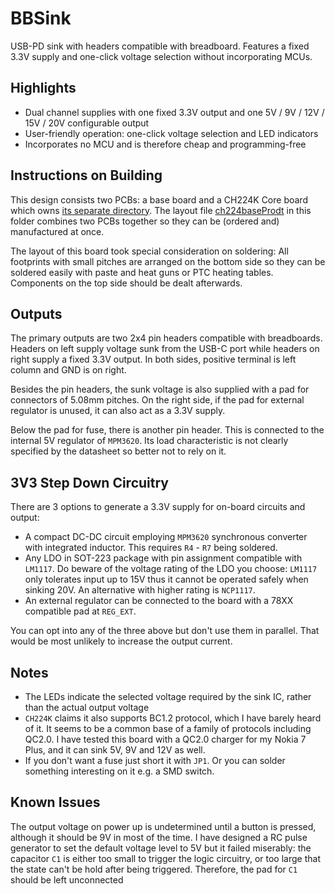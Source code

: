 # BBSink
USB-PD sink with headers compatible with breadboard. Features a fixed 3.3V supply and one-click voltage selection without incorporating MCUs. 

## Highlights
* Dual channel supplies with one fixed 3.3V output and one 5V / 9V / 12V / 15V / 20V configurable output
* User-friendly operation: one-click voltage selection and LED indicators
* Incorporates no MCU and is therefore cheap and programming-free

## Instructions on Building
This design consists two PCBs: a base board and a CH224K Core board which owns [its separate directory](). The layout file [ch224baseProdt](https://github.com/SdtElectronics/Biscuits/blob/master/bbSink/ch224baseProdt.kicad_pcb) in this folder combines two PCBs together so they can be (ordered and) manufactured at once.

The layout of this board took special consideration on soldering: All footprints with small pitches are arranged on the bottom side so they can be soldered easily with paste and heat guns or PTC heating tables. Components on the top side should be dealt afterwards.

## Outputs
The primary outputs are two 2x4 pin headers compatible with breadboards. Headers on left supply voltage sunk from the USB-C port while headers on right supply a fixed 3.3V output. In both sides, positive terminal is left column and GND is on right.

Besides the pin headers, the sunk voltage is also supplied with a pad for connectors of 5.08mm pitches. On the right side, if the pad for external regulator is unused, it can also act as a 3.3V supply.

Below the pad for fuse, there is another pin header. This is connected to the internal 5V regulator of `MPM3620`. Its load characteristic is not clearly specified by the datasheet so better not to rely on it.

## 3V3 Step Down Circuitry
There are 3 options to generate a 3.3V supply for on-board circuits and output:
* A compact DC-DC circuit employing `MPM3620` synchronous converter with integrated inductor. This requires `R4` - `R7` being soldered.
* Any LDO in SOT-223 package with pin assignment compatible with `LM1117`. Do beware of the voltage rating of the LDO you choose: `LM1117` only tolerates input up to 15V thus it cannot be operated safely when sinking 20V. An alternative with higher rating is `NCP1117`.
* An external regulator can be connected to the board with a 78XX compatible pad at `REG_EXT`. 

You can opt into any of the three above but don't use them in parallel. That would be most unlikely to increase the output current.

## Notes
* The LEDs indicate the selected voltage required by the sink IC, rather than the actual output voltage
* `CH224K` claims it also supports BC1.2 protocol, which I have barely heard of it. It seems to be a common base of a family of protocols including QC2.0. I have tested this board with a QC2.0 charger for my Nokia 7 Plus, and it can sink 5V, 9V and 12V as well.
* If you don't want a fuse just short it with `JP1`. Or you can solder something interesting on it e.g. a SMD switch.

## Known Issues
The output voltage on power up is undetermined until a button is pressed, although it should be 9V in most of the time. I have designed a RC pulse generator to set the default voltage level to 5V but it failed miserably: the capacitor `C1` is either too small to trigger the logic circuitry, or too large that the state can't be hold after being triggered. Therefore, the pad for `C1` should be left unconnected 